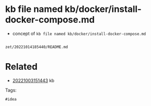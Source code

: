 # kb file named kb/docker/install-docker-compose.md

- concept of `kb file named kb/docker/install-docker-compose.md`

```
```

` zet/20221014185440/README.md `

# Related

- [20221003151443](/zet/20221003151443/README.md) kb

Tags:

    #idea
